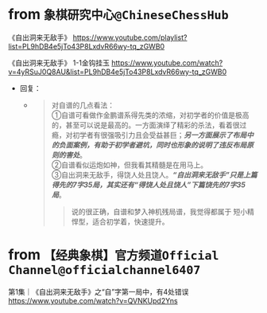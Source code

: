 
# from `象棋研究中心@ChineseChessHub`

《自出洞来无敌手》 https://www.youtube.com/playlist?list=PL9hDB4e5jTo43P8LxdvR66wy-tq_zGWB0

《自出洞来无敌手》 1-1金钩挂玉 https://www.youtube.com/watch?v=4yRSuJ0Q8AU&list=PL9hDB4e5jTo43P8LxdvR66wy-tq_zGWB0
- 回复：
  * > 对自谱的几点看法： <br> ①自谱可看做作金鹏谱系得先类的浓缩，对初学者的价值是极高的，甚至可以说是最高的。一方面演绎了精彩的杀法，看着很过瘾，对初学者有很强吸引力且会受益甚巨；***另一方面展示了布局中的负面案例，有助于初学者避坑，同时也形象的说明了违反布局原则的害处***。 <br> ②自谱看似运炮如神，但我看其精髓是在用马上。 <br> ③自出洞来无敌手，得饶人处且饶人。***“自出洞来无敌手”只是上篇得先的7字35局，其实还有“得饶人处且饶人”下篇饶先的7字35局***。
    >> 说的很正确，自谱和梦入神机残局谱，我觉得都属于 短小精悍型，适合初学着，快速提升。

# from `【经典象棋】官方频道Official Channel@officialchannel6407`

第1集｜《自出洞来无敌手》之“自”字第一局中，有4处错误 https://www.youtube.com/watch?v=QVNKUpd2Yns
